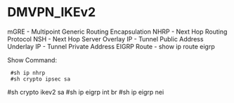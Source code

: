 # DMVPN_IKEv2


mGRE - Multipoint Generic Routing Encapsulation
	 NHRP - Next Hop Routing Protocol
	 NSH  - Next Hop Server
	 Overlay IP   - Tunnel Public Address
	 Underlay IP  - Tunnel Private Address
	 EIGRP Route - show ip route eigrp




Show Command:

	 #sh ip nhrp
	 #sh crypto ipsec sa
   #sh crypto ikev2 sa
	 #sh ip eigrp int br
	 #sh ip eigrp nei
